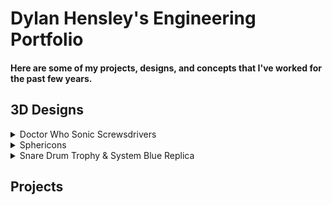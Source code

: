 # Dylan Hensley's Engineering Portfolio
#### Here are some of my projects, designs, and concepts that I've worked for the past few years.

## 3D Designs
<span style="color: green"> <details><summary>Doctor Who Sonic Screwsdrivers</summary></span>
<img src="Doctor Who.png" width="1000">
</details>
<details><summary>Sphericons</summary>
<img src="Sphericons.png" width="1000">
</details>
<details><summary>Snare Drum Trophy & System Blue Replica</summary>
<img src="Snare Drum.png" width="1000">
</details>

## Projects
